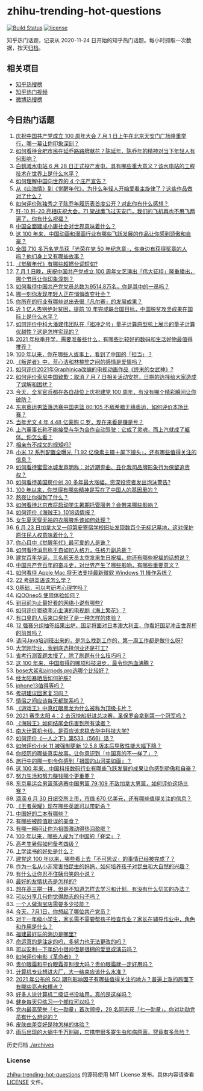 # zhihu-trending-hot-questions

[![Build Status](https://github.com/justjavac/zhihu-trending-hot-questions/workflows/ci/badge.svg?branch=master)](https://github.com/justjavac/zhihu-trending-hot-questions/actions)
[![license](https://img.shields.io/github/license/justjavac/zhihu-trending-hot-questions)](https://github.com/justjavac/zhihu-trending-hot-questions/blob/master/LICENSE)

知乎热门话题，记录从 2020-11-24 日开始的知乎热门话题。每小时抓取一次数据，按天[归档](./archives)。

## 相关项目

- [知乎热搜榜](https://github.com/justjavac/zhihu-trending-top-search)
- [知乎热门视频](https://github.com/justjavac/zhihu-trending-hot-video)
- [微博热搜榜](https://github.com/justjavac/weibo-trending-hot-search)

## 今日热门话题

<!-- BEGIN -->
<!-- 最后更新时间 Fri Jul 02 2021 14:04:32 GMT+0800 (China Standard Time) -->

1. [庆祝中国共产党成立 100 周年大会 7 月 1
   日上午在北京天安门广场隆重举行，哪一幕让你印象深刻？](https://www.zhihu.com/question/469219832)
2. [如何看待合肥市民在延乔路路牌献花？陈延年、陈乔年的精神对当下年轻人有何影响？](https://www.zhihu.com/question/469128325)
3. [白鹤滩水电站 6 月 28
   日正式投产发电，具有哪些重大意义？该水电站的工程技术在世界上是什么水平？](https://www.zhihu.com/question/468406905)
4. [如何理解中国向世界的 4 个庄严宣告？](https://www.zhihu.com/question/469269512)
5. [从《山海情》到《觉醒年代》，为什么年轻人开始爱看主旋律了？这些作品做对了什么？](https://www.zhihu.com/question/469250416)
6. [如何评价陈独秀之子陈乔年履历表首度公开？对此你有什么感想？](https://www.zhihu.com/question/464933522)
7. [歼-10 歼-20 亮相庆祝大会，71
   架战鹰飞过天安门，我们的飞机再也不用飞两遍了，你有什么祝福？](https://www.zhihu.com/question/469230952)
8. [中国全面建成小康社会对世界意味着什么？](https://www.zhihu.com/question/469243529)
9. [这 100
   年来，中国动画和漫画行业有哪些飞跃发展的作品让你感到骄傲和自豪？](https://www.zhihu.com/question/469245060)
10. [全国 710 多万名党员获「光荣在党 50
    年纪念章」，你身边有获得奖章的人吗？他们身上又有哪些故事？](https://www.zhihu.com/question/469220759)
11. [《觉醒年代》有哪些超燃台词短句?](https://www.zhihu.com/question/463340352)
12. [7 月 1 日晚，庆祝中国共产党成立 100
    周年文艺演出「伟大征程」隆重播出，哪个节目让你印象深刻？](https://www.zhihu.com/question/469370926)
13. [如何看待中国共产党党员总数为9514.8万名，你是其中的一员吗？](https://www.zhihu.com/question/469009557)
14. [哪一刻你发现年轻人正在悄悄改变社会？](https://www.zhihu.com/question/447184915)
15. [你所在的行业有哪些说出去很「凡尔赛」的发展成果？](https://www.zhihu.com/question/447184680)
16. [近 1 亿人告别绝对贫困，提前 10
    年完成联合国目标，中国脱贫攻坚成果在国际上是什么水平？](https://www.zhihu.com/question/446264543)
17. [如何评价中科大潘建伟团队在「祖冲之号」量子计算原型机上展示的量子计算优越性？这是怎样实现的？](https://www.zhihu.com/question/468741820)
18. [2021
    年秋季开学，需要准备些什么，有哪些比较好的数码和生活好物最值得推荐？](https://www.zhihu.com/question/468815943)
19. [100 年以来，你在哪些人或事上，看到了中国的「担当」？](https://www.zhihu.com/question/469083054)
20. [《叛逆者》中，蓝心洁和林楠笙之间的感情是爱情吗？](https://www.zhihu.com/question/468148621)
21. [如何评价2021年Graphinica改编的电视动画作品《终末的女武神》?](https://www.zhihu.com/question/464238824)
22. [如何评价索尼中国致歉：取消 7 月 7
    日相关活动安排，日期的选择给大家造成了误解和困扰？](https://www.zhihu.com/question/469292670)
23. [今天，全军官兵都在各自战位上庆祝建党 100
    周年，有没有哪个精彩瞬间让你破防？](https://www.zhihu.com/question/469245739)
24. [东京奥运男篮落选赛中国男篮 80:105
    不敌希腊无缘奥运，如何评价本场比赛？](https://www.zhihu.com/question/469450593)
25. [当年尤文 4 年 4.48 亿豪购 C 罗，现在来看是赚是亏？](https://www.zhihu.com/question/460546114)
26. [上汽董事长称不能接受与华为合作自动驾驶：它成了灵魂，而上汽就成了躯体。你怎么看？](https://www.zhihu.com/question/469323054)
27. [相亲有不成文的规矩吗?](https://www.zhihu.com/question/453068049)
28. [小米 12 系列配置全曝光「1.92
    亿像素主摄＋屏下镜头」，还有哪些值得关注的信息？](https://www.zhihu.com/question/468724694)
29. [如何看待蜜雪冰城发声明称：对近期歪曲、丑化我司品牌形象行为保留追责权？](https://www.zhihu.com/question/469115341)
30. [如何看待美国房价创 30 多年最大涨幅，资深投资者发出泡沫警告?](https://www.zhihu.com/question/468992825)
31. [100 年以来，你觉得有哪些精神是写在了中国人的基因里的？](https://www.zhihu.com/question/468804235)
32. [熬夜让你得到了什么？](https://www.zhihu.com/question/466329074)
33. [如何看待北京市将启动学生暑期托管服务？会带来哪些影响？](https://www.zhihu.com/question/469489339)
34. [如何评价《海贼王》1018话情报？](https://www.zhihu.com/question/468882554)
35. [女生夏天穿无袖的衣服腋毛该如何处理？](https://www.zhihu.com/question/49147353)
36. [6 月 23
    日加拿大又一印第安寄宿学校旧址发现数百个无标记墓地，这对保护原住民人权意味着什么？](https://www.zhihu.com/question/466975825)
37. [你心目中《觉醒年代》最可爱的人是谁？](https://www.zhihu.com/question/461358216)
38. [如何看待消息称王自如加入格力，任格力副总裁？](https://www.zhihu.com/question/465492294)
39. [建党百年华诞，三名航天员太空发来生日祝福，你还有哪些祝福的话想说？](https://www.zhihu.com/question/469119958)
40. [中国共产党百年的奋斗史，对世界产生了哪些影响，有哪些重要意义？](https://www.zhihu.com/question/469274581)
41. [如何看待 Apple Mac 将无法支持最新微软 Windows 11
    操作系统？](https://www.zhihu.com/question/468831434)
42. [22 考研英语该怎么学？](https://www.zhihu.com/question/468763233)
43. [0基础，可以考研考心理学吗？](https://www.zhihu.com/question/454143796)
44. [iQOOneo5 使用体验如何？](https://www.zhihu.com/question/453142804)
45. [到目前为止最好看的网络小说有哪些?](https://www.zhihu.com/question/309401257)
46. [如何评价窦骁李沁主演的电视剧《海上繁花》？](https://www.zhihu.com/question/466748640)
47. [有口臭的人后来口臭好了是一种怎样的体验？](https://www.zhihu.com/question/39027318)
48. [12
    强赛分组抽签结果出炉，国足将面对日本澳大利亚，你看好国足冲击世界杯的前景吗？](https://www.zhihu.com/question/469309297)
49. [请问Java培训班出来的，是怎么找到工作的，第一周工作都是做什么呀?](https://www.zhihu.com/question/445535341)
50. [大学刚毕业，我到底选择创业还是打工?](https://www.zhihu.com/question/463825926)
51. [省考行测答题太慢了，除了刷题有什么技巧吗？](https://www.zhihu.com/question/378474843)
52. [这 100 年来，中国取得的哪项科技进步，最令你热血沸腾？](https://www.zhihu.com/question/469247582)
53. [bose大鲨和airpods pro选哪个比较好？](https://www.zhihu.com/question/448283010)
54. [经太阳暴晒后如何护肤?](https://www.zhihu.com/question/459581662)
55. [iphone13值得等吗？](https://www.zhihu.com/question/445568012)
56. [考研建议回家复习吗？](https://www.zhihu.com/question/436085854)
57. [情侣之间应该每天都联系吗？](https://www.zhihu.com/question/447408356)
58. [《游戏王》中真红眼黑龙为什么被称为顶级卡片？](https://www.zhihu.com/question/24348322)
59. [2021 赛季太阳 4：2
    击沉快船挺进总决赛，圣保罗会拿到第一个冠军吗？](https://www.zhihu.com/question/469262115)
60. [《海贼王》如何结尾会伤害到所有读者？](https://www.zhihu.com/question/453888306)
61. [南大计算机卡线，是否应该求稳去华中科技大学?](https://www.zhihu.com/question/467391928)
62. [如何评价《一人之下》第533（566）话？](https://www.zhihu.com/question/469386521)
63. [如何评价小米 11 被强制更新 12.5.8
    版本后导致性能大幅下降？](https://www.zhihu.com/question/466557336)
64. [你经历的哪些真实故事，让你意识到「中国真的不一样了」？](https://www.zhihu.com/question/429896850)
65. [旅行中的哪一刻令你感到「祖国的山河美如画」？](https://www.zhihu.com/question/468764145)
66. [这 100
    年来，中国科技数码行业有哪些飞跃发展的成果让你感到骄傲和自豪？](https://www.zhihu.com/question/468832684)
67. [努力生活和努力赚钱哪个更重要？](https://www.zhihu.com/question/466534018)
68. [东京奥运会男篮落选赛中国男篮 79:109
    不敌加拿大男篮，如何评价这场比赛？](https://www.zhihu.com/question/469226684)
69. [滴滴 6 月 30 日纽交所上市，市值 670
    亿美元，还有哪些值得关注的信息？](https://www.zhihu.com/question/469170831)
70. [《王者荣耀》现在哪些英雄可以带斩杀？](https://www.zhihu.com/question/466600116)
71. [中国好的二本有哪些？](https://www.zhihu.com/question/282553012)
72. [有哪些被颜值耽误的美食？](https://www.zhihu.com/question/463302536)
73. [有哪一瞬间让你为祖国激动得热泪盈眶？](https://www.zhihu.com/question/276636947)
74. [100 年以来，哪些人成为了中国的「脊梁」？](https://www.zhihu.com/question/469067940)
75. [高考生暑假如何备考四级？](https://www.zhihu.com/question/464509224)
76. [上学读书的好处是什么？](https://www.zhihu.com/question/466708151)
77. [建党这 100
    年以来，哪些看上去「不可思议」的事情已经被完成了？](https://www.zhihu.com/question/468798487)
78. [作为一名从小非常害怕昆虫的妈妈，如何培养孩子对昆虫和大自然的兴趣？](https://www.zhihu.com/question/468299114)
79. [有什么让你忍不住姨母笑的小说？](https://www.zhihu.com/question/443447926)
80. [最好的友情状态是怎样的?](https://www.zhihu.com/question/24091183)
81. [想在高三拼一拼，但是不知道怎样去学习和计划，有没有什么切实的办法？](https://www.zhihu.com/question/467995879)
82. [可以分享几句你觉得励志的句子吗？](https://www.zhihu.com/question/462684741)
83. [一个人做淘宝店需要多少技能？](https://www.zhihu.com/question/21030919)
84. [今天，7月1日，你想起了哪位共产党员？](https://www.zhihu.com/question/469216571)
85. [对于一年级小学生，家长需不需要帮孩子检查作业？家长在辅导作业中，角色和作用是什么？](https://www.zhihu.com/question/466551332)
86. [福建最好玩的海边是哪里?](https://www.zhihu.com/question/463975941)
87. [命运真的是注定的吗，多努力也无法更改的吗？](https://www.zhihu.com/question/468059308)
88. [可以安利一下年纪小很帅但是很糊的爱豆或演员吗？](https://www.zhihu.com/question/458588894)
89. [如何评价电影《革命者》？](https://www.zhihu.com/question/457600870)
90. [贵价眼霜和平价眼霜差别很大吗？贵价眼霜就一定好用吗？](https://www.zhihu.com/question/309788732)
91. [计算机专业想进大厂，大一结束应该什么水准？](https://www.zhihu.com/question/450241362)
92. [2021 年公布的 SCI
    期刊影响因子有哪些值得关注的地方？普遍上涨的局面下有哪些亮点和槽点？](https://www.zhihu.com/question/469074125)
93. [好多人说计算机二级证书没啥用，真的是这样吗？](https://www.zhihu.com/question/432050455)
94. [健身每天只练习一个部位可以吗？](https://www.zhihu.com/question/402800360)
95. [党内最高荣誉「七一勋章」首次颁授，29
    名同志获「七一勋章」，你对功勋党员有什么想说的？](https://www.zhihu.com/question/468683456)
96. [皮肤由差变好是种怎样的体验？](https://www.zhihu.com/question/37375085)
97. [雨后出现的大蜗牛千万别碰，它携带很多寄生虫和病原菌，究竟有多危险？](https://www.zhihu.com/question/468733508)

<!-- END -->

历史归档 [./archives](./archives)

### License

[zhihu-trending-hot-questions](https://github.com/justjavac/zhihu-trending-hot-questions)
的源码使用 MIT License 发布。具体内容请查看 [LICENSE](./LICENSE) 文件。
